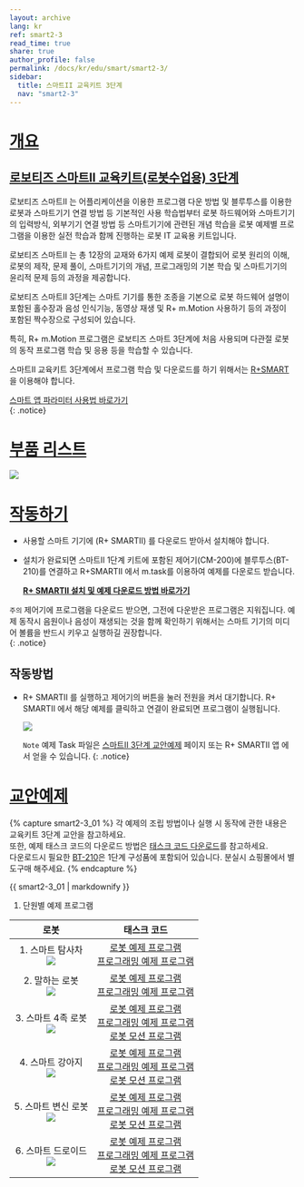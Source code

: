 ```yaml
---
layout: archive
lang: kr
ref: smart2-3
read_time: true
share: true
author_profile: false
permalink: /docs/kr/edu/smart/smart2-3/
sidebar:
  title: 스마트II 교육키트 3단계
  nav: "smart2-3"
---
```


# [개요](#개요)

## [로보티즈 스마트II 교육키트(로봇수업용) 3단계](#로보티즈-스마트ii-교육키트로봇수업용-3단계)

로보티즈 스마트II 는 어플리케이션을 이용한 프로그램 다운 방법 및 블루투스를 이용한 로봇과 스마트기기 연결 방법 등 기본적인 사용 학습법부터 로봇 하드웨어와 스마트기기의 입력방식, 외부기기 연결 방법 등 스마트기기에 관련된 개념 학습을 로봇 예제별 프로그램을 이용한 실전 학습과 함께 진행하는 로봇 IT 교육용 키트입니다.

로보티즈 스마트II 는 총 12장의 교재와 6가지 예제 로봇이 결합되어 로봇 원리의 이해, 로봇의 제작, 문제 풀이, 스마트기기의 개념, 프로그래밍의 기본 학습 및 스마트기기의 윤리적 문제 등의 과정을 제공합니다.

로보티즈 스마트II  3단계는 스마트 기기를 통한 조종을 기본으로 로봇 하드웨어 설명이 포함된 홀수장과 음성 인식기능, 동영상 재생 및 R+ m.Motion 사용하기 등의 과정이 포함된 짝수장으로 구성되어 있습니다.  

특히, R+ m.Motion 프로그램은 로보티즈 스마트 3단계에 처음 사용되며 다관절 로봇의 동작 프로그램 학습 및 응용 등을 학습할 수 있습니다.

스마트II  교육키트 3단계에서 프로그램 학습 및 다운로드를 하기 위해서는 [R+SMART] 을 이용해야 합니다.

[스마트 앱 파라미터 사용법 바로가기]  
{: .notice}

# [부품 리스트](#부품-리스트)

![](/assets/images/edu/smart/smart2-3_partlist.jpg)

# [작동하기](#작동하기)

- 사용할 스마트 기기에 (R+ SMARTII) 를 다운로드 받아서 설치해야 합니다.

- 설치가 완료되면 스마트II 1단계 키트에 포함된 제어기(CM-200)에 블루투스(BT-210)를 연결하고 R+SMARTII 에서 m.task를 이용하여 예제를 다운로드 받습니다.

  **[R+ SMARTII 설치 및 예제 다운로드 방법 바로가기]**

`주의` 제어기에 프로그램을 다운로드 받으면, 그전에 다운받은 프로그램은 지워집니다. 예제 동작시 음원이나 음성이 재생되는 것을 함께 확인하기 위해서는 스마트 기기의 미디어 볼륨을 반드시 키우고 실행하길 권장합니다.  
{: .notice}

## 작동방법

- R+ SMARTII 를 실행하고 제어기의 버튼을 눌러 전원을 켜서 대기합니다. R+ SMARTII 에서 해당 예제를 클릭하고 연결이 완료되면 프로그램이 실행됩니다.

  ![](/assets/images/edu/smart/cm_200_7.jpg)

  `Note` 예제 Task 파일은 [스마트II 3단계 교안예제] 페이지 또는 R+ SMARTII 앱 에서 얻을 수 있습니다.
  {: .notice}

# [교안예제](#교안예제)

{% capture smart2-3_01 %}
각 예제의 조립 방법이나 실행 시 동작에 관한 내용은 교육키트 3단계 교안을 참고하세요.  
또한, 예제 태스크 코드의 다운로드 방법은 [태스크 코드 다운로드]를 참고하세요.  
다운로드시 필요한 [BT-210]은 1단계 구성품에 포함되어 있습니다. 분실시 쇼핑몰에서 별도구매 해주세요.
{% endcapture %}

<div class="notice">{{ smart2-3_01 | markdownify }}</div>

1. 단원별 예제 프로그램

|로봇|태스크 코드|
| :---: | :-----: |
|1. 스마트 탐사차<br />![](/assets/images/edu/smart/01_smart2_l3_smartexplorer.png)|[로봇 예제 프로그램][01_SMARTII_L3_SMARTEXPLORER_KR.tsk]<br />[프로그래밍 예제 프로그램][02_SMARTII_L3_tts_test_KR.tsk]|
|2. 말하는 로봇<br /> ![](/assets/images/edu/smart/01_smart2_l3_talkingrobot.png)|[로봇 예제 프로그램][01_SMARTII_L3_TALKINGROBOT_KR.tsk]<br />[프로그래밍 예제 프로그램][02_SMARTII_L3_speechrecognition_test_KR.tsk]|
|3. 스마트 4족 로봇<br />![](/assets/images/edu/smart/01_smart2_l3_quadrupedrobot.png)|[로봇 예제 프로그램][01_SMARTII_L3_QUADRUPEDROBOT_KR.tsk]<br />[프로그래밍 예제 프로그램][02_SMARTII _L3_motion_test_KR.tsk]<br />[로봇 모션 프로그램][SMARTII _L3_QUADRUPEDROBOT.mtnx]|
|4. 스마트 강아지<br />![](/assets/images/edu/smart/01_smart2_l3_smartpuppy.png)|[로봇 예제 프로그램][01_SMARTII_L3_SMARTPUPPY_KR.tsk]<br />[프로그래밍 예제 프로그램][02_SMARTII_L3_audio_test_KR.tsk]<br />[로봇 모션 프로그램][SMARTII_L3_SMARTPUPPY.mtnx]|
|5. 스마트 변신 로봇<br />![](/assets/images/edu/smart/01_smart2_l3_transformationrobot.png)|[로봇 예제 프로그램][01_SMARTII_L3_TRANSFORMATIONROBOT_KR.tsk]<br />[프로그래밍 예제 프로그램][02_SMARTII_L3_video_test_KR.tsk]<br />[로봇 모션 프로그램][SMARTII_L3_TRANSFORMATIONROBOT.mtnx]|
|6. 스마트 드로이드<br />![](/assets/images/edu/smart/01_smart2_l3_smartdroid.png)|[로봇 예제 프로그램][01_SMARTII_L3_SMARTDROID_KR.tsk]<br />[프로그래밍 예제 프로그램][02_SMARTII_L3_gesture_test_KR.tsk]<br />[로봇 모션 프로그램][SMARTII_L3_SMARTDROID.mtnx]|

[R+SMART]: https://play.google.com/store/apps/details?id=com.robotis.smart2
[스마트 앱 파라미터 사용법 바로가기]: /docs/kr/software/rplus1/task/task_misc/#스마트앱-파라미터
[스마트II 3단계 교안예제]: #교안예제
[R+ SMARTII 설치 및 예제 다운로드 방법 바로가기]: /docs/kr/software/mobile_app/rplussmart/#r-smart-다운로드설치
[스마트II 2단계 교안예제]: #교안예제
[태스크 코드 다운로드]: /docs/kr/faq/download_task_code/
[BT-210]: /docs/kr/parts/communication/bt-210/
[01_SMARTII_L3_SMARTEXPLORER_KR.tsk]: http://support.robotis.com/ko/baggage_files/smart/01_smart2_l3_smartexplorer_kr.tsk
[02_SMARTII_L3_tts_test_KR.tsk]: http://support.robotis.com/ko/baggage_files/smart/02_smart_l3_tts_test_kr.tsk
[01_SMARTII_L3_TALKINGROBOT_KR.tsk]: http://support.robotis.com/ko/baggage_files/smart/01_smart2_l3_talkingrobot_kr.tsk
[02_SMARTII_L3_speechrecognition_test_KR.tsk]: http://support.robotis.com/ko/baggage_files/smart/02_smart2_l3_speechrecognition_test_kr.tsk
[01_SMARTII_L3_QUADRUPEDROBOT_KR.tsk]: http://support.robotis.com/ko/baggage_files/smart2/01_smart2_l3_quadrupedrobot_kr.tsk
[02_SMARTII _L3_motion_test_KR.tsk]: http://support.robotis.com/ko/baggage_files/smart2/02_smart%E2%85%A1_l3_motion_test_kr.tsk
[SMARTII _L3_QUADRUPEDROBOT.mtnx]: http://support.robotis.com/ko/baggage_files/smart2/smart2_l3_quadrupedrobot.mtnx
[01_SMARTII_L3_SMARTPUPPY_KR.tsk]: http://support.robotis.com/ko/baggage_files/smart2/01_smart2_l3_smartpuppy_kr.tsk
[02_SMARTII_L3_audio_test_KR.tsk]: http://support.robotis.com/ko/baggage_files/smart/02_smart2_l3_audio_test_kr.tsk
[SMARTII_L3_SMARTPUPPY.mtnx]: http://support.robotis.com/ko/baggage_files/smart2/smart2_l3_smartpuppy.mtnx
[01_SMARTII_L3_TRANSFORMATIONROBOT_KR.tsk]: http://support.robotis.com/ko/baggage_files/smart/01_smart2_l3_transformationrobot_kr.tsk
[02_SMARTII_L3_video_test_KR.tsk]: http://support.robotis.com/ko/baggage_files/smart/02_smart_l3_video_test_kr.tsk
[SMARTII_L3_TRANSFORMATIONROBOT.mtnx]: http://support.robotis.com/ko/baggage_files/smart2/smart2_l3_transformationrobot.mtnx
[01_SMARTII_L3_SMARTDROID_KR.tsk]: http://support.robotis.com/ko/baggage_files/smart2/01_smart2_l3_smartdroid_kr.tsk
[02_SMARTII_L3_gesture_test_KR.tsk]: http://support.robotis.com/ko/baggage_files/smart/02_smart2_l3_gesture_test_kr.tsk
[SMARTII_L3_SMARTDROID.mtnx]: http://support.robotis.com/ko/baggage_files/smart2/smart2_l3_smartdroid.mtnx

